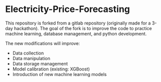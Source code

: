 # Electricity-Price-Forecasting
This repository is forked from a gitlab repository (originally made for a 3-day hackathon). 
The goal of the fork is to improve the code to practice machine learning, 
database management, and python development.

The new modifications will improve:
- Data collection
- Data manipulation
- Data storage management
- Model calibration (existing: XGBoost)
- Introduction of new machine learning models
